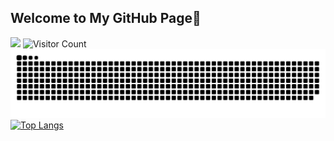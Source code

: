 ## Welcome to My GitHub Page👋
![](https://komarev.com/ghpvc/?username=your-github-username&color=green)  ![Visitor Count](https://profile-counter.glitch.me/Haluk-Bilgic/count.svg)
![snake svg](https://github.com/Haluk-Bilgic/Haluk-Bilgic/blob/output/github-contribution-grid-snake.svg)
[![Top Langs](https://github-readme-stats.vercel.app/api/top-langs/?username=Haluk-Bilgic&layout=compact&theme=radical)](https://github.com/Haluk-Bilgic/github-readme-stats)     
<!--
**Haluk-Bilgic/Haluk-Bilgic** is a ✨ _special_ ✨ repository because its `README.md` (this file) appears on your GitHub profile.

Here are some ideas to get you started:

- 🔭 I’m currently working on ...
- 🌱 I’m currently learning ...
- 👯 I’m looking to collaborate on ...
- 🤔 I’m looking for help with ...
- 💬 Ask me about ...
- 📫 How to reach me: ...
- 😄 Pronouns: ...
- ⚡ Fun fact: ...
-->
